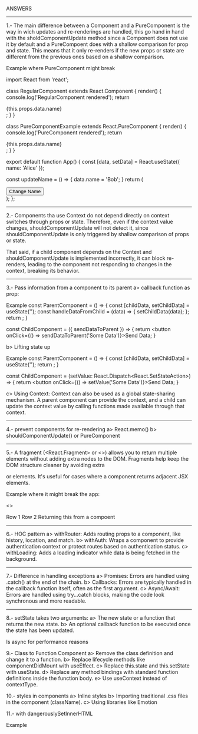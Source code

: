 ANSWERS

---

1.- The main difference between a Component and a PureComponent is the way in wich updates and re-renderings are handled, this go hand in hand with the sholdComponentUpdate method since a Component does not use it by default and a PureCompoent does with a shallow comparison for prop and state. This means that it only re-renders if the new props or state are different from the previous ones based on a shallow comparison.

Example where PureComponent might break

import React from 'react';

class RegularComponent extends React.Component {
render() {
console.log('RegularComponent rendered');
return <div>{this.props.data.name}</div>;
}
}

class PureComponentExample extends React.PureComponent {
render() {
console.log('PureComponent rendered');
return <div>{this.props.data.name}</div>;
}
}

export default function App() {
const [data, setData] = React.useState({ name: 'Alice' });

const updateName = () => {
data.name = 'Bob';
}
return (

<div>
<button onClick={updateName}>Change Name</button>
<RegularComponent data={data} />
<PureComponentExample data={data} />
</div>
);
};

---

2.- Components tha use Context do not depend directly on context switches through props or state. Therefore, even if the context value changes, shouldComponentUpdate will not detect it, since shouldComponentUpdate is only triggered by shallow comparison of props or state.

That said, if a child component depends on the Context and shouldComponentUpdate is implemented incorrectly, it can block re-renders, leading to the component not responding to changes in the context, breaking its behavior.

---

3.- Pass information from a component to its parent
a> callback function as prop:

Example
const ParentComponent = () => {
const [childData, setChildData] = useState('');
const handleDataFromChild = (data) => {
setChildData(data);
};
return <ChildComponent sendDataToParent={handleDataFromChild} />;
}

const ChildComponent = ({ sendDataToParent }) => {
return <button onClick={() => sendDataToParent('Some Data')}>Send Data</button>;
}

b> Lifting state up

Example
const ParentComponent = () => {
const [childData, setChildData] = useState('');
return <ChildComponent setValue={setChildData} />;
}

const ChildComponent = (setValue: React.Dispatch<React.SetStateAction<string>>) => {
return <button onClick={() => setValue('Some Data')}>Send Data</button>;
}

c> Using Context: Context can also be used as a global state-sharing mechanism. A parent component can provide the context, and a child can update the context value by calling functions made available through that context.

---

4.- prevent components for re-rendering
a> React.memo()
b> shouldComponentUpdate() or PureComponent

---

5.- A fragment (<React.Fragment> or <>) allows you to return multiple elements without adding extra nodes to the DOM. Fragments help keep the DOM structure cleaner by avoiding extra <div> or <span> elements. It's useful for cases where a component returns adjacent JSX elements.

Example where it might break the app:

<>
  <tr><td>Row 1</td></tr>
  <tr><td>Row 2</td></tr>
</>
Returning this from a compoent

---

6.- HOC pattern
a> withRouter: Adds routing props to a component, like history, location, and match.
b> withAuth: Wraps a component to provide authentication context or protect routes based on authentication status.
c> withLoading: Adds a loading indicator while data is being fetched in the background.

---

7.- Difference in handling exceptions
a> Promises: Errors are handled using .catch() at the end of the chain.
b> Callbacks: Errors are typically handled in the callback function itself, often as the first argument.
c> Async/Await: Errors are handled using try...catch blocks, making the code look synchronous and more readable.

---

8.- setState takes two arguments:
a> The new state or a function that returns the new state.
b> An optional callback function to be executed once the state has been updated.

Is async for performance reasons

9.- Class to Function Component
a> Remove the class definition and change it to a function.
b> Replace lifecycle methods like componentDidMount with useEffect.
c> Replace this.state and this.setState with useState.
d> Replace any method bindings with standard function definitions inside the function body.
e> Use useContext instead of contextType.

10.- styles in components
a> Inline styles
b> Importing traditional .css files in the component (className).
c> Using libraries like Emotion

11.- with dangerouslySetInnerHTML

Example

<div dangerouslySetInnerHTML={{ __html: someHtmlString }} />

